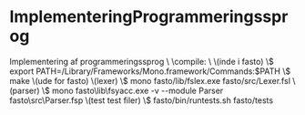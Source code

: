# ImplementeringProgrammeringssprog
Implementering af programmeringssprog
\\
\\compile:
\\
\\(inde i fasto)
\\\$ export PATH=/Library/Frameworks/Mono.framework/Commands:$PATH
\\\$ make
\\(ude for fasto)
\\(lexer)
\\\$ mono fasto/lib/fslex.exe fasto/src/Lexer.fsl
\\(parser)
\\\$ mono fasto\lib\fsyacc.exe -v --module Parser fasto\src\Parser.fsp 
\\\(test test filer)
\\\$ fasto/bin/runtests.sh fasto/tests
